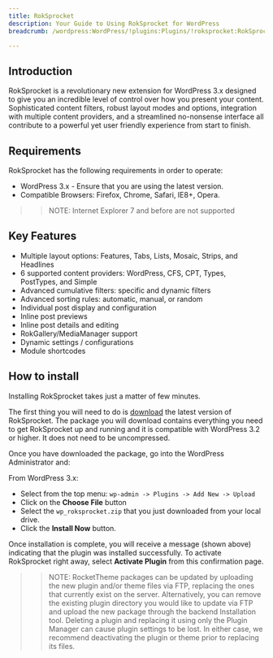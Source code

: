 ```yaml
---
title: RokSprocket
description: Your Guide to Using RokSprocket for WordPress
breadcrumb: /wordpress:WordPress/!plugins:Plugins/!roksprocket:RokSprocket

---
```


Introduction
-----

RokSprocket is a revolutionary new extension for WordPress 3.x designed to give you an incredible level of control over how you present your content. Sophisticated content filters, robust layout modes and options, integration with multiple content providers, and a streamlined no-nonsense interface all contribute to a powerful yet user friendly experience from start to finish.

Requirements
------------

RokSprocket has the following requirements in order to operate:

* WordPress 3.x - Ensure that you are using the latest version.
* Compatible Browsers: Firefox, Chrome, Safari, IE8+, Opera.

>> NOTE: Internet Explorer 7 and before are not supported

Key Features
------------

* Multiple layout options: Features, Tabs, Lists, Mosaic, Strips, and Headlines
* 6 supported content providers: WordPress, CFS, CPT, Types, PostTypes, and Simple
* Advanced cumulative filters: specific and dynamic filters
* Advanced sorting rules: automatic, manual, or random
* Individual post display and configuration
* Inline post previews
* Inline post details and editing
* RokGallery/MediaManager support
* Dynamic settings / configurations
* Module shortcodes

How to install
--------------
Installing RokSprocket takes just a matter of few minutes.

The first thing you will need to do is [download][download] the latest version of RokSprocket. The package you will download contains everything you need to get RokSprocket up and running and it is compatible with WordPress 3.2 or higher. It does not need to be uncompressed. 

Once you have downloaded the package, go into the WordPress Administrator and:

From WordPress 3.x:

* Select from the top menu: `wp-admin -> Plugins -> Add New -> Upload`
* Click on the **Choose File** button
* Select the `wp_roksprocket.zip` that you just downloaded from your local drive.
* Click the **Install Now** button.

Once installation is complete, you will receive a message (shown above) indicating that the plugin was installed successfully. To activate RokSprocket right away, select **Activate Plugin** from this confirmation page.

>> NOTE: RocketTheme packages can be updated by uploading the new plugin and/or theme files via FTP, replacing the ones that currently exist on the server. Alternatively, you can remove the existing plugin directory you would like to update via FTP and upload the new package through the backend Installation tool. Deleting a plugin and replacing it using only the Plugin Manager can cause plugin settings to be lost. In either case, we recommend deactivating the plugin or theme prior to replacing its files.

[featured]: assets/roksprocket-layout.png
[download]: http://www.rockettheme.com/wordpress-downloads/plugins/free/3228-roksprocket
[install]: ../../platform/extensions.md#how-to-install-an-extension
[admin1]: assets/wp_roksprocket_admin_1.png
[features1]: assets/wp_roksprocket_features_1.png
[headlines1]: assets/wp_roksprocket_headlines_1.png
[lists1]: assets/wp_roksprocket_lists_1.png
[mosaic1]: assets/wp_roksprocket_mosaic_1.png
[tabs1]: assets/wp_roksprocket_tabs_1.png
[widget1]: assets/wp_roksprocket_widget_1.png
[widget2]: assets/wp_roksprocket_widget_2.png